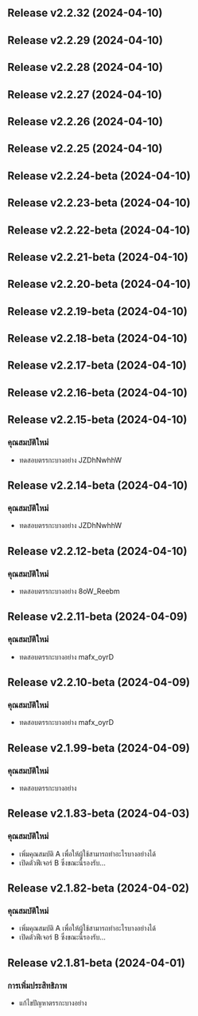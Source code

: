 ## Release v2.2.32 (2024-04-10)

## Release v2.2.29 (2024-04-10)

## Release v2.2.28 (2024-04-10)

## Release v2.2.27 (2024-04-10)

## Release v2.2.26 (2024-04-10)

## Release v2.2.25 (2024-04-10)

## Release v2.2.24-beta (2024-04-10)

## Release v2.2.23-beta (2024-04-10)

## Release v2.2.22-beta (2024-04-10)

## Release v2.2.21-beta (2024-04-10)

## Release v2.2.20-beta (2024-04-10)

## Release v2.2.19-beta (2024-04-10)

## Release v2.2.18-beta (2024-04-10)

## Release v2.2.17-beta (2024-04-10)

## Release v2.2.16-beta (2024-04-10)

## Release v2.2.15-beta (2024-04-10)

### คุณสมบัติใหม่

- ทดสอบตรรกะบางอย่าง JZDhNwhhW

## Release v2.2.14-beta (2024-04-10)

### คุณสมบัติใหม่

- ทดสอบตรรกะบางอย่าง JZDhNwhhW

## Release v2.2.12-beta (2024-04-10)

### คุณสมบัติใหม่

- ทดสอบตรรกะบางอย่าง 8oW_Reebm

## Release v2.2.11-beta (2024-04-09)

### คุณสมบัติใหม่

- ทดสอบตรรกะบางอย่าง mafx_oyrD

## Release v2.2.10-beta (2024-04-09)

### คุณสมบัติใหม่

- ทดสอบตรรกะบางอย่าง mafx_oyrD

## Release v2.1.99-beta (2024-04-09)

### คุณสมบัติใหม่

- ทดสอบตรรกะบางอย่าง

## Release v2.1.83-beta (2024-04-03)

### คุณสมบัติใหม่

- เพิ่มคุณสมบัติ A เพื่อให้ผู้ใช้สามารถทำอะไรบางอย่างได้
- เปิดตัวฟีเจอร์ B ซึ่งขณะนี้รองรับ...

## Release v2.1.82-beta (2024-04-02)

### คุณสมบัติใหม่

- เพิ่มคุณสมบัติ A เพื่อให้ผู้ใช้สามารถทำอะไรบางอย่างได้
- เปิดตัวฟีเจอร์ B ซึ่งขณะนี้รองรับ...

## Release v2.1.81-beta (2024-04-01)

### การเพิ่มประสิทธิภาพ

- แก้ไขปัญหาตรรกะบางอย่าง
